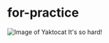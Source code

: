 # for-practice
![Image of Yaktocat](https://i.pinimg.com/originals/87/af/ef/87afef76100d0b704ca5b6039468a736.jpg)
It's so hard!
